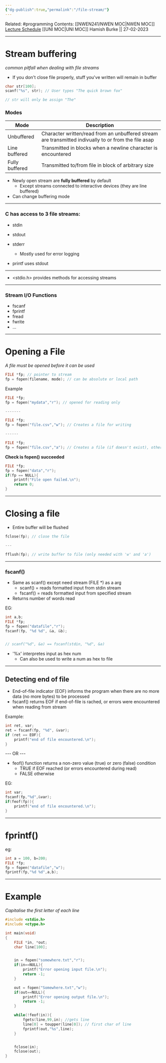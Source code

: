```yaml
---
{"dg-publish":true,"permalink":"/file-stream/"}
---
```


Related: #programming 
Contents: [[NWEN241/NWEN MOC\|NWEN MOC]]
[Lecture Schedule](https://ecs.wgtn.ac.nz/Courses/NWEN241_2023T1/LectureSchedule)
[[UNI MOC\|UNI MOC]]
Hamish Burke || 27-02-2023
***

# Stream buffering
*common pitfall when dealing with file streams*

- If you don't close file properly, stuff you've written will remain in buffer

```C
char str[100];
scanf("%s", str); // User types "The quick brown fox"

// str will only be assign "The"
```


### Modes

| Mode          | Description |     
| ------------- | ----------- | 
| Unbuffered      |    Character written/read from an unbuffered stream are transmitted indivually to or from the file asap      |     |
| Line buffered | Transmitted in blocks when a newline character is encountered           |    
| Fully buffered             | Transmitted to/from file in block of arbitrary size           |

- Newly open stream are **fully buffered** by default
	- Except streams connected to interactive devices (they are line buffered)
- Can change buffering mode 


***


### C has access to 3 file streams: 
- stdin
- stdout
- stderr
	- Mostly used for error logging


- printf uses stdout


***

- <stdio.h> provides methods for accessing streams

***

### Stream I/O Functions
- fscanf
- fprintf
- fread
- fwrite
- ...

***

# Opening a File
*A file must be opened before it can be used*

```C
FILE *fp; // pointer to stream
fp = fopen(filename, mode); // can be absolute or local path
```

Example
```C
FILE *fp;
fp = fopen("mydata","r"); // opened for reading only

-------

FILE *fp;
fp = fopen("file.csv","w"); // Creates a file for writing

------

FILE *fp;
fp = fopen("file.csv","a"); // Creates a file (if doesn't exist), otherwise appends to file
```


**Check is fopen() succeeded**
```C
FILE *fp;
fp = fopen("data","r");
if(fp == NULL){
	printf("File open failed.\n");
	return 0;
}
```


***

# Closing a file

- Entire buffer will be flushed
```C
fclose(fp); // close the file

---

fflush(fp); // write buffer to file (only needed with 'w' and 'a')
```


***

### fscanf()
- Same as scanf() except need stream (FILE *) as a arg
	- scanf()  = reads formatted input from stdin stream
	- fscanf() = reads formatted input from specified stream
- Returns number of words read

EG:
```C
int a,b;
FILE *fp;
fp = fopen("datafile","r");
fscanf(fp, "%d %d", &a, &b);


// scanf("%d", &a) == fscanf(stdin, "%d", &a)
```

- '%x' interpretes input as hex num
	- Can also be used to write a num as hex to file


***

## Detecting end of file

- End-of-file indicator (EOF) informs the program when there are no more data (no more bytes) to be processed
- fscanf() returns EOF if end-of-file is rached, or errors were encountered when reading from stream

Example:
```C
int ret, var;
ret = fscanf(fp, "%d", &var);
if (ret == EOF){
	printf("end of file encountered.\n");
}
```

--- OR ---

- feof() function returns a non-zero value (true) or zero (false) condition
	- TRUE if EOF reached (or errors encountered during read)
	- FALSE otherwise

EG:
```C
int var;
fscanf(fp,"%d",&var);
if(feof(fp)){
	printf("end of file encountered.\n");
}
```

***

# fprintf()

eg:
```C
int a = 100, b=200;
FILE *fp;
fp = fopen("datafile","w");
fprintf(fp,"%d %d",a,b);
```



***

# Example
*Capitalise the first letter of each line*

```c
#include <stdio.h>
#include <ctype.h>

int main(void)
{
	FILE *in, *out;
	char line[100];


	in = fopen("somewhere.txt","r");
	if(in==NULL){
		printf("Error opening input file.\n");
		return -1;
	}

	out = fopen("Somewhere.txt","w");
	if(out==NULL){
		printf("Error opening output file.\n");
		return -1;
	}

	while(!feof(in)){
		fgets(line,99,in); //gets line
		line[0] = toupper(line[0]); // first char of line
		fprintf(out,"%s",line);
	}


	fclose(in);
	fclose(out);
}

```

